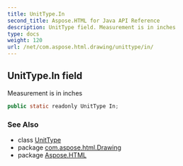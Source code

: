 ```yaml
---
title: UnitType.In
second_title: Aspose.HTML for Java API Reference
description: UnitType field. Measurement is in inches
type: docs
weight: 120
url: /net/com.aspose.html.drawing/unittype/in/
---
```

## UnitType.In field

Measurement is in inches

```java
public static readonly UnitType In;
```

### See Also

* class [UnitType](../)
* package [com.aspose.html.Drawing](../../unittype/)
* package [Aspose.HTML](../../../)
